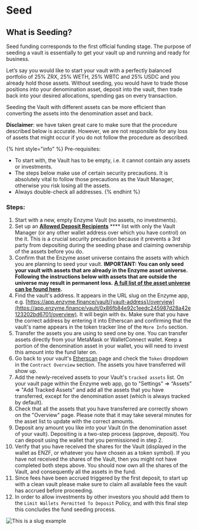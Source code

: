 # Seed

## What is Seeding?

Seed funding corresponds to the first official funding stage. The purpose of seeding a vault is essentially to get your vault up and running and ready for business.

Let’s say you would like to start your vault with a perfectly balanced portfolio of 25% ZRX, 25% WETH, 25% WBTC and 25% USDC and you already hold those assets. Without seeding, you would have to trade those positions into your denomination asset, deposit into the vault, then trade back into your desired allocations, spending gas on every transaction.

Seeding the Vault with different assets can be more efficient than converting the assets into the denomination asset and back.

**Disclaimer**: we have taken great care to make sure that the procedure described below is accurate. However, we are not responsible for any loss of assets that might occur if you do not follow the procedure as described.

{% hint style="info" %}
Pre-requisites:&#x20;

* To start with, the Vault has to be empty, i.e. it cannot contain any assets or investments.
* The steps below make use of certain security precautions. It is absolutely vital to follow those precautions as the Vault Manager, otherwise you risk losing all the assets.
* Always double-check all addresses.
{% endhint %}

### **Steps**:

1. Start with a new, empty Enzyme Vault (no assets, no investments).
2. Set up an [**Allowed Deposit Recipients**](investments.md) **** list with only the Vault Manager (or any other wallet address over which you have control) on the it. This is a crucial security precaution because it prevents a 3rd party from depositing during the seeding phase and claiming ownership of the assets before you do.
3. Confirm that the Enzyme asset universe contains the assets with which you are planning to seed your vault. **IMPORTANT: You can only seed your vault with assets that are already in the Enzyme asset universe. Following the instructions below with assets that are outside the universe may result in permanent loss.** [**A full list of the asset universe can be found here**](https://app.enzyme.finance/network/assets)**.**
4. Find the vault's address. It appears in the URL slug on the Enzyme app, e.g. [https://app.enzyme.finance/vault/{vault-address}/overview](https://app.enzyme.finance/vault/0x86fb84e92c1eedc245987d28a42e123202bd6701/overview). It will begin with `0x`. Make sure that you have the correct address by entering it into Etherscan and confirming that the vault's name appears in the token tracker line of the `More Info` section.&#x20;
5. Transfer the assets you are using to seed one by one. You can transfer assets directly from your MetaMask or WalletConnect wallet. Keep a portion of the denomination asset in your wallet, you will need to invest this amount into the fund later on.
6. Go back to your vault's [Etherscan](https://etherscan.io/) page and check the `Token` dropdown in the `Contract Overview` section. The assets you have transferred will show up.
7. Add the newly-received assets to your Vault's `tracked assets` list. On your vault page within the Enzyme web app, go to "Settings" =>  “Assets” => "Add Tracked Assets" and add all the assets that you have transferred, except for the denomination asset (which is always tracked by default).
8. Check that all the assets that you have transferred are correctly shown on the "Overview" page. Please note that it may take several minutes for the asset list to update with the correct amounts.
9. Deposit any amount you like into your Vault (in the denomination asset of your vault). Depositing is a two-step process (approve, deposit). You can deposit using the wallet that you permissioned in step 2.
10. Verify that you have received the shares for the Vault (displayed in the wallet as ENZF, or whatever you have chosen as a token symbol). If you have not received the shares of the Vault, then you might not have completed both steps above. You should now own all the shares of the Vault, and consequently all the assets in the fund.&#x20;
11. Since fees have been accrued triggered by the first deposit, to start up with a clean vault please make sure to claim all available fees the vault has accrued before proceeding.
12. In order to allow investments by other investors you should add them to the `Limit Wallets Permitted To Deposit` Policy, and with this final step this concludes the fund seeding process.

![This is a slug example](../../.gitbook/assets/slug\_2.png)
